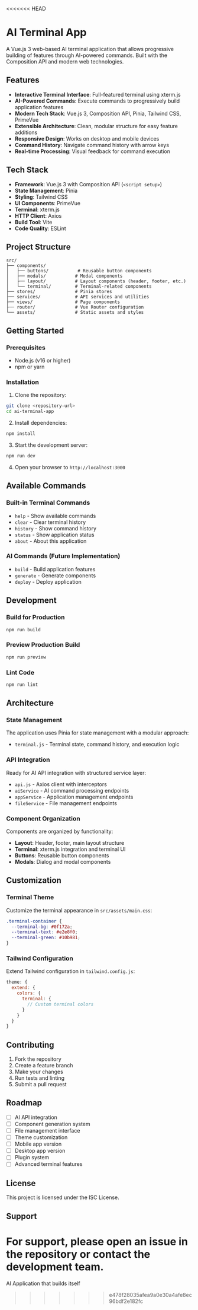 <<<<<<< HEAD
# AI Terminal App

A Vue.js 3 web-based AI terminal application that allows progressive building of features through AI-powered commands. Built with the Composition API and modern web technologies.

## Features

- **Interactive Terminal Interface**: Full-featured terminal using xterm.js
- **AI-Powered Commands**: Execute commands to progressively build application features
- **Modern Tech Stack**: Vue.js 3, Composition API, Pinia, Tailwind CSS, PrimeVue
- **Extensible Architecture**: Clean, modular structure for easy feature additions
- **Responsive Design**: Works on desktop and mobile devices
- **Command History**: Navigate command history with arrow keys
- **Real-time Processing**: Visual feedback for command execution

## Tech Stack

- **Framework**: Vue.js 3 with Composition API (`<script setup>`)
- **State Management**: Pinia
- **Styling**: Tailwind CSS
- **UI Components**: PrimeVue
- **Terminal**: xterm.js
- **HTTP Client**: Axios
- **Build Tool**: Vite
- **Code Quality**: ESLint

## Project Structure

```
src/
├── components/
│   ├── buttons/           # Reusable button components
│   ├── modals/           # Modal components
│   ├── layout/           # Layout components (header, footer, etc.)
│   └── terminal/         # Terminal-related components
├── stores/               # Pinia stores
├── services/             # API services and utilities
├── views/                # Page components
├── router/               # Vue Router configuration
└── assets/               # Static assets and styles
```

## Getting Started

### Prerequisites

- Node.js (v16 or higher)
- npm or yarn

### Installation

1. Clone the repository:
```bash
git clone <repository-url>
cd ai-terminal-app
```

2. Install dependencies:
```bash
npm install
```

3. Start the development server:
```bash
npm run dev
```

4. Open your browser to `http://localhost:3000`

## Available Commands

### Built-in Terminal Commands

- `help` - Show available commands
- `clear` - Clear terminal history  
- `history` - Show command history
- `status` - Show application status
- `about` - About this application

### AI Commands (Future Implementation)

- `build` - Build application features
- `generate` - Generate components
- `deploy` - Deploy application

## Development

### Build for Production

```bash
npm run build
```

### Preview Production Build

```bash
npm run preview
```

### Lint Code

```bash
npm run lint
```

## Architecture

### State Management

The application uses Pinia for state management with a modular approach:

- `terminal.js` - Terminal state, command history, and execution logic

### API Integration

Ready for AI API integration with structured service layer:

- `api.js` - Axios client with interceptors
- `aiService` - AI command processing endpoints
- `appService` - Application management endpoints  
- `fileService` - File management endpoints

### Component Organization

Components are organized by functionality:

- **Layout**: Header, footer, main layout structure
- **Terminal**: xterm.js integration and terminal UI
- **Buttons**: Reusable button components
- **Modals**: Dialog and modal components

## Customization

### Terminal Theme

Customize the terminal appearance in `src/assets/main.css`:

```css
.terminal-container {
  --terminal-bg: #0f172a;
  --terminal-text: #e2e8f0;
  --terminal-green: #10b981;
}
```

### Tailwind Configuration

Extend Tailwind configuration in `tailwind.config.js`:

```js
theme: {
  extend: {
    colors: {
      terminal: {
        // Custom terminal colors
      }
    }
  }
}
```

## Contributing

1. Fork the repository
2. Create a feature branch
3. Make your changes
4. Run tests and linting
5. Submit a pull request

## Roadmap

- [ ] AI API integration
- [ ] Component generation system
- [ ] File management interface
- [ ] Theme customization
- [ ] Mobile app version
- [ ] Desktop app version
- [ ] Plugin system
- [ ] Advanced terminal features

## License

This project is licensed under the ISC License.

## Support

For support, please open an issue in the repository or contact the development team.
=======
AI Application that builds itself
>>>>>>> e478f28035afea9a0e30a4afe8ec96bdf2e182fc
